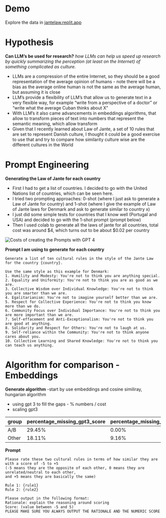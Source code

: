 # Demo
Explore the data in [jantelaw.replit.app](https://jantelaw.replit.app)

# Hypothesis
**Can LLM’s be used for research?**
*how LLMs can help us speed up research by quickly summarizing the perception (at least on the Internet) of something complicated as culture.*
- LLMs are a compression of the entire Internet, so they should be a good representation of the average opinion of humans - note there will be a bias as the average online human is not the same as the average human, but assuming it is close
- LLM’s provide a flexibility of LLM’s that allow us to generate text in a very flexible way, for example “write from a perspective of a doctor” or “write what the average Cuban thinks about X”
- With LLM’s it also came advancements in embeddings algorithms, that allow to transform pieces of text into numbers that represent the semantic meaning, which allow transform
- Given that I recently learned about Law of Jante, a set of 10 rules that are set to represent Danish culture, I thought it could be a good exercise to use that and try to compare how similarity culture wise are the different cultures in the World

# Prompt Engineering
**Generating the Law of Jante for each country**

- First I had to get a list of countries. I decided to go with the United Nations list of countries, which can be seen here.
- I tried two prompting approaches: 0-shot (where I just ask to generate a Law of Jante for country) and 1-shot (where I give the example of Law of Jante laws for Denmark and ask to generate similar to country x)
- I just did some simple tests for countries that I know well (Portugal and USA) and decided to go with the 1-shot prompt (prompt below)
- Then I used colab to generate all the laws of jante for all countries, total cost was around $4, which turns out to be about $0.02 per country

![Costs of creating the Prompts with GPT 4](https://github.com/zemigsan/jantelaw/blob/main/gpt4costs.png?raw=true)

**Prompt I am using to generate for each country**
```
Generate a list of ten cultural rules in the style of the Jante Law for the country {country}.

Use the same style as this example for Denmark:
1. Humility and Modesty: You're not to think you are anything special.
2. Equality and Uniformity: You're not to think you are as good as we are.
3. Collective Wisdom over Individual Knowledge: You're not to think you are smarter than we are.
4. Egalitarianism: You're not to imagine yourself better than we are.
5. Respect for Collective Experience: You're not to think you know more than we do.
6. Community Focus over Individual Importance: You're not to think you are more important than we are.
7. Self-effacement and Anti-Exceptionalism: You're not to think you are good at anything.
8. Solidarity and Respect for Others: You're not to laugh at us.
9. Self-reliance within the Community: You're not to think anyone cares about you.
10. Collective Learning and Shared Knowledge: You're not to think you can teach us anything.
```


# Algorithm for comparison - Embeddings
**Generate algorithm**
-start by use embeddings and cosine similiray, hungarian algorithm
- using gpt 3 to fill the gaps - % numbers / cost
- scaling gpt3 


| group | percentage_missing_gpt3_score | percentage_missing_rationale |
|-------|-------------------------------|------------------------------|
| A/B   | 29.45%                        | 0.00%                        |
| Other | 18.11%                        | 9.16%                        |

**Prompt**
```
Please rate these two cultural rules in terms of how similar they are with a score of -5 to +5
(-5 means they are the opposite of each other, 0 means they are unrelated/neutral to each other,
and +5 means they are basically the same)

Rule 1: {rule1} 
Rule 2: {rule2}

Please output in the following format:
Rationale: explain the reasoning around scoring
Score: (value between -5 and 5)
PLEASE MAKE SURE YOU ALWAYS OUTPUT THE RATIONALE AND THE NUMERIC SCORE
```
